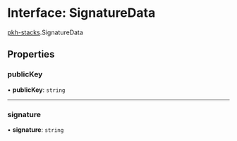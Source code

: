 # Interface: SignatureData

[pkh-stacks](../modules/pkh_stacks.md).SignatureData

## Properties

### publicKey

• **publicKey**: `string`

___

### signature

• **signature**: `string`
